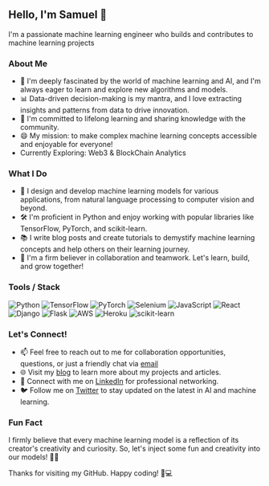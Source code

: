 ## Hello, I'm Samuel 👋

I'm a passionate machine learning engineer who builds and contributes to machine learning projects 

### About Me

- 🤖 I'm deeply fascinated by the world of machine learning and AI, and I'm always eager to learn and explore new algorithms and models.
- 📊 Data-driven decision-making is my mantra, and I love extracting insights and patterns from data to drive innovation.
- 🌱 I'm committed to lifelong learning and sharing knowledge with the community.
- 😄 My mission: to make complex machine learning concepts accessible and enjoyable for everyone!
- Currently Exploring: Web3 & BlockChain Analytics

### What I Do

- 🧠 I design and develop machine learning models for various applications, from natural language processing to computer vision and beyond.
- 🛠️ I'm proficient in Python and enjoy working with popular libraries like TensorFlow, PyTorch, and scikit-learn.
- 📚 I write blog posts and create tutorials to demystify machine learning concepts and help others on their learning journey.
- 🤝 I'm a firm believer in collaboration and teamwork. Let's learn, build, and grow together!

### Tools / Stack
![Python](https://img.shields.io/badge/python-3670A0?style=for-the-badge&logo=python&logoColor=ffdd54)  ![TensorFlow](https://img.shields.io/badge/TensorFlow-%23FF6F00.svg?style=for-the-badge&logo=TensorFlow&logoColor=white) ![PyTorch](https://img.shields.io/badge/PyTorch-%23EE4C2C.svg?style=for-the-badge&logo=PyTorch&logoColor=white)  ![Selenium](https://img.shields.io/badge/-selenium-%43B02A?style=for-the-badge&logo=selenium&logoColor=white)  ![JavaScript](https://img.shields.io/badge/javascript-%23323330.svg?style=for-the-badge&logo=javascript&logoColor=%23F7DF1E) ![React](https://img.shields.io/badge/react-%2320232a.svg?style=for-the-badge&logo=react&logoColor=%2361DAFB) ![Django](https://img.shields.io/badge/django-%23092E20.svg?style=for-the-badge&logo=django&logoColor=white) ![Flask](https://img.shields.io/badge/flask-%23000.svg?style=for-the-badge&logo=flask&logoColor=white) ![AWS](https://img.shields.io/badge/AWS-%23FF9900.svg?style=for-the-badge&logo=amazon-aws&logoColor=white) ![Heroku](https://img.shields.io/badge/heroku-%23430098.svg?style=for-the-badge&logo=heroku&logoColor=white) ![scikit-learn](https://img.shields.io/badge/scikit--learn-%23F7931E.svg?style=for-the-badge&logo=scikit-learn&logoColor=white)

### Let's Connect!

- 📫 Feel free to reach out to me for collaboration opportunities, questions, or just a friendly chat via [email](mailto:kalusam619@gmail.com)
- 🌐 Visit my [blog](https://dev.to/eskayml) to learn more about my projects and articles.
- 💬 Connect with me on [LinkedIn](https://linkedin.com/in/samuel-kalu-3374b1248) for professional networking.
- 🐦 Follow me on [Twitter](https://twitter.com/eskayML) to stay updated on the latest in AI and machine learning.

### Fun Fact

I firmly believe that every machine learning model is a reflection of its creator's creativity and curiosity. So, let's inject some fun and creativity into our models! 🚀✨

Thanks for visiting my GitHub. Happy coding! 🤖💻

